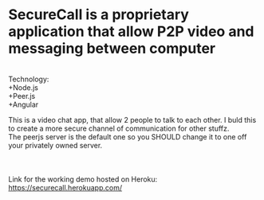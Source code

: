 # SecureCall is a proprietary application that allow P2P video and messaging between computer<br>
<br>
Technology:<br>
+Node.js<br>
+Peer.js<br>
+Angular<br>


This is a video chat app, that allow 2 people to talk to each other. I buld this to create a more secure channel of communication for other stuffz.<br>
The peerjs server is the default one so you SHOULD change it to one off your privately owned server.<br>
<br>
<br>
<br>
Link for the working demo hosted on Heroku: https://securecall.herokuapp.com/
